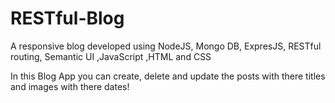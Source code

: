 # RESTful-Blog
A responsive blog developed using NodeJS, Mongo DB, ExpresJS, RESTful routing, Semantic UI ,JavaScript ,HTML and CSS

In this Blog App you can create, delete and update the posts with there titles and images with there dates!
